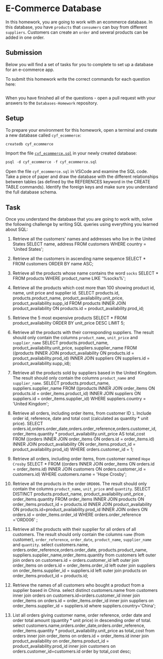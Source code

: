 # E-Commerce Database

In this homework, you are going to work with an ecommerce database. In this database, you have `products` that `consumers` can buy from different `suppliers`. Customers can create an `order` and several products can be added in one order.

## Submission

Below you will find a set of tasks for you to complete to set up a database for an e-commerce app.

To submit this homework write the correct commands for each question here:

```sql


```

When you have finished all of the questions - open a pull request with your answers to the `Databases-Homework` repository.

## Setup

To prepare your environment for this homework, open a terminal and create a new database called `cyf_ecommerce`:

```sql
createdb cyf_ecommerce
```

Import the file [`cyf_ecommerce.sql`](./cyf_ecommerce.sql) in your newly created database:

```sql
psql -d cyf_ecommerce -f cyf_ecommerce.sql
```

Open the file `cyf_ecommerce.sql` in VSCode and examine the SQL code. Take a piece of paper and draw the database with the different relationships between tables (as defined by the REFERENCES keyword in the CREATE TABLE commands). Identify the foreign keys and make sure you understand the full database schema.

## Task

Once you understand the database that you are going to work with, solve the following challenge by writing SQL queries using everything you learned about SQL:

1. Retrieve all the customers' names and addresses who live in the United States
   SELECT name, address FROM customers WHERE country = 'United States';

2. Retrieve all the customers in ascending name sequence
   SELECT \* FROM customers ORDER BY name ASC;

3. Retrieve all the products whose name contains the word `socks`
   SELECT \* FROM products WHERE product_name LIKE '%socks%';

4. Retrieve all the products which cost more than 100 showing product id, name, unit price and supplier id.
   SELECT products.id, products.product_name, product_availability.unit_price, product_availability.supp_id FROM products INNER JOIN product_availability ON products.id = product_availability.prod_id;

5. Retrieve the 5 most expensive products
   SELECT \* FROM product_availability ORDER BY unit_price DESC LIMIT 5;

6. Retrieve all the products with their corresponding suppliers. The result should only contain the columns `product_name`, `unit_price` and `supplier_name`
   SELECT products.product_name, product_availability.unit_price, suppliers.supplier_name FROM ((products INNER JOIN product_availability ON products.id = product_availability.prod_id) INNER JOIN suppliers ON suppliers.id = product_availability.supp_id);

7. Retrieve all the products sold by suppliers based in the United Kingdom. The result should only contain the columns `product_name` and `supplier_name`.
   SELECT products.product_name, suppliers.supplier_name FROM ((products INNER JOIN order_items ON products.id = order_items.product_id) INNER JOIN suppliers ON suppliers.id = order_items.supplier_id) WHERE suppliers.country = 'United Kingdom';

8. Retrieve all orders, including order items, from customer ID `1`. Include order id, reference, date and total cost (calculated as quantity \* unit price).
   SELECT orders.id,orders.order_date,orders.order_reference,orders.customer_id, order_items.quantity \* product_availability.unit_price AS total_cost
   FROM ((orders INNER JOIN order_items ON orders.id = order_items.id) INNER JOIN product_availability ON order_items.product_id = product_availability.prod_id)
   WHERE orders.customer_id = 1;

9. Retrieve all orders, including order items, from customer named `Hope Crosby`
   SELECT \* FROM ((orders INNER JOIN order_items ON orders.id = order_items.id) INNER JOIN customers ON orders.customer_id = customers.id)
   WHERE customers.name = 'Hope Crosby';

10. Retrieve all the products in the order `ORD006`. The result should only contain the columns `product_name`, `unit_price` and `quantity`.
    SELECT DISTINCT products.product_name, product_availability.unit_price , order_items.quantity FROM order_items INNER JOIN products ON order_items.product_id = products.id INNER JOIN
    product_availability ON products.id=product_availability.prod_id INNER JOIN orders ON orders.id = order_items.order_id WHERE orders.order_reference ='ORD006' ;

11. Retrieve all the products with their supplier for all orders of all customers. The result should only contain the columns `name` (from customer), `order_reference`, `order_date`, `product_name`, `supplier_name` and `quantity`.
    select customers.name, orders.order_reference,orders.order_date, products.product_name, suppliers.supplier_name,order_items.quantity
    from customers left outer join orders on customers.id = orders.customer_id left outer join order_items on orders.id = order_items.order_id
    left outer join suppliers on order_items.supplier_id = suppliers.id left outer join products on order_items.product_id = products.id;

12. Retrieve the names of all customers who bought a product from a supplier based in China.
    select distinct customers.name from customers inner join orders on customers.id=orders.customer_id inner join order_items on orders.id = order_items.order_id inner join suppliers on order_items.supplier_id = suppliers.id where suppliers.country='China';

13. List all orders giving customer name, order reference, order date and order total amount (quantity \* unit price) in descending order of total.
    select customers.name,orders.order_date,orders.order_reference, order_items.quantity \* product_availability.unit_price as total_cost
    from orders inner join order_items on orders.id = order_items.id inner join product_availability on order_items.product_id = product_availability.prod_id
    inner join customers on orders.customer_id=customers.id order by total_cost desc;
